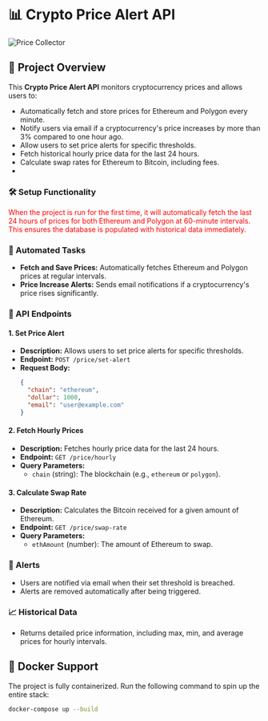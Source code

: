 # 📊 Crypto Price Alert API

![Price Collector](https://github.com/krrakash/price_predictor/blob/main/price_Collector.gif)

## 🚀 Project Overview

This **Crypto Price Alert API** monitors cryptocurrency prices and allows users to:

- Automatically fetch and store prices for Ethereum and Polygon every minute.
- Notify users via email if a cryptocurrency's price increases by more than 3% compared to one hour ago.
- Allow users to set price alerts for specific thresholds.
- Fetch historical hourly price data for the last 24 hours.
- Calculate swap rates for Ethereum to Bitcoin, including fees.
- 
### 🛠 Setup Functionality

<span style="color: red;">When the project is run for the first time, it will automatically fetch the last 24 hours of prices for both Ethereum and Polygon at 60-minute intervals. This ensures the database is populated with historical data immediately.</span>


### 🔄 Automated Tasks

- **Fetch and Save Prices:** Automatically fetches Ethereum and Polygon prices at regular intervals.
- **Price Increase Alerts:** Sends email notifications if a cryptocurrency's price rises significantly.


### 📡 API Endpoints

#### 1. **Set Price Alert**

- **Description:** Allows users to set price alerts for specific thresholds.
- **Endpoint:** `POST /price/set-alert`
- **Request Body:**
  ```json
  {
    "chain": "ethereum",
    "dollar": 1000,
    "email": "user@example.com"
  }
#### 2. **Fetch Hourly Prices**

- **Description:** Fetches hourly price data for the last 24 hours.
- **Endpoint:** `GET /price/hourly`
- **Query Parameters:**
  - `chain` (string): The blockchain (e.g., `ethereum` or `polygon`).
#### 3. **Calculate Swap Rate**

- **Description:** Calculates the Bitcoin received for a given amount of Ethereum.
- **Endpoint:** `GET /price/swap-rate`
- **Query Parameters:**
  - `ethAmount` (number): The amount of Ethereum to swap.
### 🔔 Alerts

- Users are notified via email when their set threshold is breached.
- Alerts are removed automatically after being triggered.

### 📈 Historical Data

- Returns detailed price information, including max, min, and average prices for hourly intervals.
## 🐳 Docker Support

The project is fully containerized. Run the following command to spin up the entire stack:

```bash
docker-compose up --build
